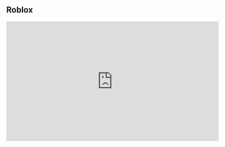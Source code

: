 ## Roblox

<iframe width="560" height="315" src="https://https://www.https://www.youtube.com/watch?v=9QyAJmpLEH4&t=3s" frameborder="0" allow="autoplay; encrypted-media" allowfullscreen></iframe>





